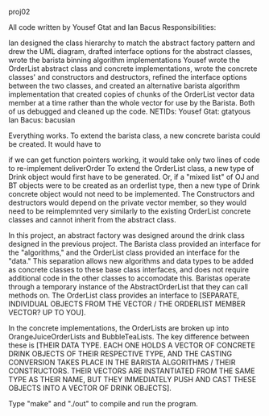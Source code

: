 proj02

All code written by Yousef Gtat and Ian Bacus Responsibilities:

Ian designed the class hierarchy to match the abstract factory pattern and drew the UML diagram, drafted interface options for the abstract classes, wrote the barista binning algorithm implementations
Yousef wrote the OrderList abstract class and concrete implementations, wrote the concrete classes' and constructors and destructors, refined the interface options between the two classes, and created an alternative barista algorithm implementation that created copies of chunks of the OrderList vector data member at a time rather than the whole vector for use by the Barista.
Both of us debugged and cleaned up the code.
NETIDs: Yousef Gtat: gtatyous Ian Bacus: bacusian

Everything works. To extend the barista class, a new concrete barista could be created. It would have to

if we can get function pointers working, it would take only two lines of code to re-implement deliverOrder
To extend the OrderList class, a new type of Drink object would first have to be generated. Or, if a "mixed list" of OJ and BT objects were to be created as an orderlist type, then a new type of Drink concrete object would not need to be implemented. The Constructors and destructors would depend on the private vector member, so they would need to be reimplemnted very similarly to the existing OrderList concrete classes and cannot inherit from the abstract class.

In this project, an abstract factory was designed around the drink class designed in the previous project. The Barista class provided an interface for the "algorithms," and the OrderList class provided an interface for the "data." This separation allows new algorithms and data types to be added as concrete classes to these base class interfaces, and does not require additional code in the other classes to accomodate this. Baristas operate through a temporary instance of the AbstractOrderList that they can call methods on. The OrderList class provides an interface to [SEPARATE, INDIVIDUAL OBJECTS FROM THE VECTOR / THE ORDERLIST MEMBER VECTOR? UP TO YOU].

In the concrete implementations, the OrderLists are broken up into OrangeJuiceOrderLists and BubbleTeaLists. The key difference between these is [THEIR DATA TYPE. EACH ONE HOLDS A VECTOR OF CONCRETE DRINK OBJECTS OF THEIR RESPECTIVE TYPE, AND THE CASTING CONVERSION TAKES PLACE IN THE BARISTA ALGORITHMS / THEIR CONSTRUCTORS. THEIR VECTORS ARE INSTANTIATED FROM THE SAME TYPE AS THEIR NAME, BUT THEY IMMEDIATELY PUSH AND CAST THESE OBJECTS INTO A VECTOR OF DRINK OBJECTS].

Type "make" and "./out" to compile and run the program.